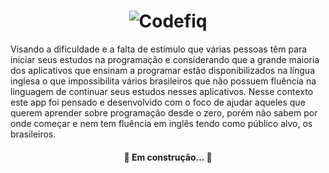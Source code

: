 <h1 align="center">
  <img alt="Codefiq" title="#Codefiq" src="./mobile/assets/images/banner.png" />
</h1>

<p>Visando a dificuldade e a falta de estímulo que várias pessoas têm para iniciar seus estudos na programação e considerando que a grande maioria dos aplicativos que ensinam a programar estão disponibilizados na língua inglesa o que impossibilita vários brasileiros que não possuem fluência na linguagem de continuar seus estudos nesses aplicativos. Nesse contexto este app foi pensado e desenvolvido com o foco de ajudar aqueles que querem aprender sobre programação desde o zero, porém não sabem por onde começar e nem tem fluência em inglês tendo como público alvo, os brasileiros.</p>

<h4 align="center"> 
	🚧  Em construção...  🚧
</h4>
